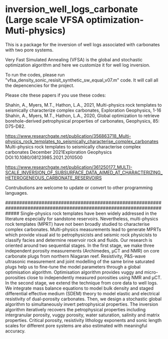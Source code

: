 # inversion_well_logs_carbonate (Large scale VFSA optimization-Muti-physics)

This is a package for the inversion of well logs associated with carbonates with two pore systems.

Very Fast Simulated Annealing (VFSA) is the global and stochastic optimization algorithm and here we customize it for well log inversion.  

To run the codes, please run "vfsa_density_sonic_resisit_synthetic_sw_equal_v07.m" code. It will call all the depencencies for the project.

Please cite these papers if you use these codes:

Shahin, A., Myers, M.T., Hathon, L.A., 2021, Multi-physics rock templates to seismically characterize complex carbonates, Exploration Geophysics, 1-16
Shahin, A., Myers, M.T., Hathon, L.A., 2020, Global optimization to retrieve borehole-derived petrophysical properties of carbonates, Geophysics, 85: D75-D82. 


https://www.researchgate.net/publication/356863718_Multi-physics_rock_templates_to_seismically_characterise_complex_carbonates
Multi-physics rock templates to seismically characterise complex carbonates
December 2021Exploration Geophysics
DOI:10.1080/08123985.2021.2010500



https://www.researchgate.net/publication/361250177_MULTI-SCALE_INVERSION_OF_SUBSURFACE_DATA_AIMED_AT_CHARACTERIZING_HETEROGENEOUS_CARBONATE_RESERVOIRS



Contrubutions are welcome to update or convert to other programming languages.


#####################################################################################################################
Single-physics rock templates have been widely addressed in the literature especially for sandstone reservoirs. Nevertheless, multi-physics rock templates (MPRT) have not been broadly studied to characterise complex carbonates. Multi-physics measurements lead to generate MPRTs which provide visual aid to petrophysicists and seismic rock physicists to classify facies and determine reservoir rock and fluids. Our research is oriented around two sequential stages. In the first stage, we make three independent porosity measurements (Archimedes, µCT and NMR) on core carbonate plugs from northern Niagaran reef. Resistivity, P&S-wave ultrasonic measurement and joint modelling of the same brine saturated plugs help us to fine-tune the model parameters through a global optimisation algorithm. Optimisation algorithm provides vuggy and micro-porosities close to independently measured porosities using NMR and µCT. In the second stage, we extend the technique from core data to well logs. We integrate mass balance equations to model bulk density and staged differential effective medium (SDEM) theory to model elastic and electrical resistivity of dual-porosity carbonates. Then, we design a stochastic global algorithm to simultaneously invert petrophysical properties. The inversion algorithm iteratively recovers the petrophysical properties including intergranular porosity, vuggy porosity, water saturation, salinity and matrix properties. Critical porosity, resistivity lithology exponents and sonic length scales for different pore systems are also estimated with meaningful accuracy.
